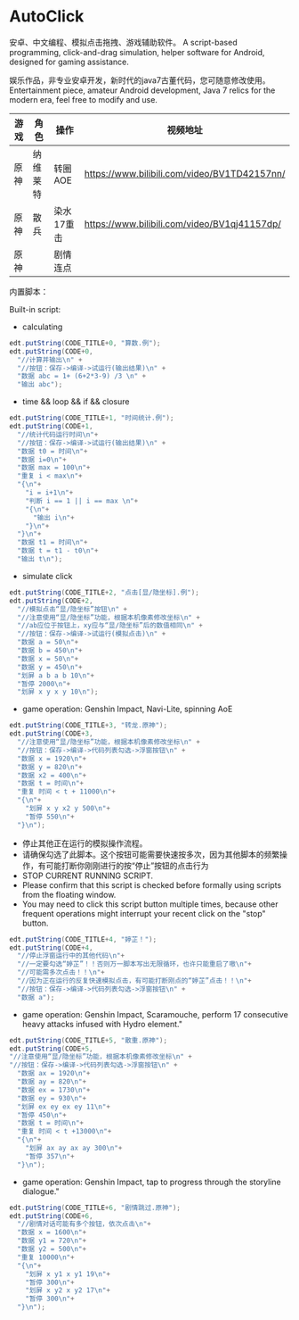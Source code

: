 # AutoClick
安卓、中文编程、模拟点击拖拽、游戏辅助软件。
A script-based programming, click-and-drag simulation, helper software for Android, designed for gaming assistance.

娱乐作品，非专业安卓开发，新时代的java7古董代码，您可随意修改使用。
Entertainment piece, amateur Android development, Java 7 relics for the modern era, feel free to modify and use.

|游戏|角色|操作|视频地址|
|-|-|-|-|
|原神|纳维莱特|转圈AOE|https://www.bilibili.com/video/BV1TD42157nn/ |
|原神|散兵|染水17重击|https://www.bilibili.com/video/BV1qj41157dp/ |
|原神||剧情连点||

内置脚本：

Built-in script:

- calculating
```java
edt.putString(CODE_TITLE+0, "算数.例");
edt.putString(CODE+0,
  "//计算并输出\n" +
  "//按钮：保存->编译->试运行(输出结果)\n" +
  "数据 abc = 1+ (6+2*3-9) /3 \n" +
  "输出 abc");
```

- time && loop && if && closure
```java
edt.putString(CODE_TITLE+1, "时间统计.例");
edt.putString(CODE+1,
  "//统计代码运行时间\n"+
  "//按钮：保存->编译->试运行(输出结果)\n" +
  "数据 t0 = 时间\n"+
  "数据 i=0\n"+
  "数据 max = 100\n"+
  "重复 i < max\n"+
  "{\n"+
    "i = i+1\n"+
    "判断 i == 1 || i == max \n"+
    "{\n"+
      "输出 i\n"+
    "}\n"+
  "}\n"+
  "数据 t1 = 时间\n"+
  "数据 t = t1 - t0\n"+
  "输出 t\n");
```

- simulate click
```java
edt.putString(CODE_TITLE+2, "点击[显/隐坐标].例");
edt.putString(CODE+2,
  "//模拟点击“显/隐坐标”按钮\n" +
  "//注意使用“显/隐坐标”功能，根据本机像素修改坐标\n" +
  "//ab应位于按钮上，xy应与“显/隐坐标”后的数值相同\n" +
  "//按钮：保存->编译->试运行(模拟点击)\n" +
  "数据 a = 50\n"+
  "数据 b = 450\n"+
  "数据 x = 50\n"+
  "数据 y = 450\n"+
  "划屏 a b a b 10\n"+
  "暂停 2000\n"+
  "划屏 x y x y 10\n");
```


- game operation: Genshin Impact, Navi-Lite, spinning AoE
```java
edt.putString(CODE_TITLE+3, "转龙.原神");
edt.putString(CODE+3,
  "//注意使用“显/隐坐标”功能，根据本机像素修改坐标\n" +
  "//按钮：保存->编译->代码列表勾选->浮窗按钮\n" +
  "数据 x = 1920\n"+
  "数据 y = 820\n"+
  "数据 x2 = 400\n"+
  "数据 t = 时间\n"+
  "重复 时间 < t + 11000\n"+
  "{\n"+
    "划屏 x y x2 y 500\n"+
    "暂停 550\n"+
  "}\n");
```

- 停止其他正在运行的模拟操作流程。
- 请确保勾选了此脚本。这个按钮可能需要快速按多次，因为其他脚本的频繁操作，有可能打断你刚刚进行的按“停止”按钮的点击行为
- STOP CURRENT RUNNING SCRIPT.
- Please confirm that this script is checked before formally using scripts from the floating window.
- You may need to click this script button multiple times, because other frequent operations might interrupt your recent click on the "stop" button.
```java
edt.putString(CODE_TITLE+4, "婷芷！");
edt.putString(CODE+4,
  "//停止浮窗运行中的其他代码\n"+
  "//一定要勾选“婷芷”！！否则万一脚本写出无限循环，也许只能重启了嗷\n"+
  "//可能需多次点击！！\n"+
  "//因为正在运行的反复快速模拟点击，有可能打断刚点的“婷芷”点击！！\n"+
  "//按钮：保存->编译->代码列表勾选->浮窗按钮\n" +
  "数据 a");
```

- game operation: Genshin Impact, Scaramouche, perform 17 consecutive heavy attacks infused with Hydro element."
```java
edt.putString(CODE_TITLE+5, "散重.原神");
edt.putString(CODE+5,
"//注意使用“显/隐坐标”功能，根据本机像素修改坐标\n" +
"//按钮：保存->编译->代码列表勾选->浮窗按钮\n" +
  "数据 ax = 1920\n"+
  "数据 ay = 820\n"+
  "数据 ex = 1730\n"+
  "数据 ey = 930\n"+
  "划屏 ex ey ex ey 11\n"+
  "暂停 450\n"+
  "数据 t = 时间\n"+
  "重复 时间 < t +13000\n"+
  "{\n"+
    "划屏 ax ay ax ay 300\n"+
    "暂停 357\n"+
  "}\n");
```

- game operation: Genshin Impact, tap to progress through the storyline dialogue."
```java
edt.putString(CODE_TITLE+6, "剧情跳过.原神");
edt.putString(CODE+6,
  "//剧情对话可能有多个按钮，依次点击\n"+
  "数据 x = 1600\n"+
  "数据 y1 = 720\n"+
  "数据 y2 = 500\n"+
  "重复 10000\n"+
  "{\n"+
    "划屏 x y1 x y1 19\n"+
    "暂停 300\n"+
    "划屏 x y2 x y2 17\n"+
    "暂停 300\n"+
  "}\n");
```

